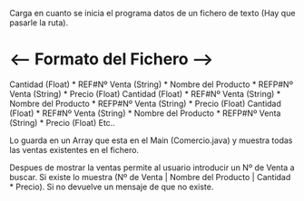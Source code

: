 Carga en cuanto se inicia el programa datos de un fichero de texto (Hay que pasarle la ruta).

# <-- Formato del Fichero -->
Cantidad (Float) * REF#Nº Venta (String) * Nombre del Producto * REFP#Nº Venta (String) * Precio (Float)
Cantidad (Float) * REF#Nº Venta (String) * Nombre del Producto * REFP#Nº Venta (String) * Precio (Float)
Cantidad (Float) * REF#Nº Venta (String) * Nombre del Producto * REFP#Nº Venta (String) * Precio (Float)
Etc..

Lo guarda en un Array que esta en el Main (Comercio.java) y muestra todas las ventas existentes en el fichero.

Despues de mostrar la ventas permite al usuario introducir un Nº de Venta a buscar.
Si existe lo muestra (Nº de Venta | Nombre del Producto | Cantidad * Precio). Si no devuelve un mensaje de que no existe.

